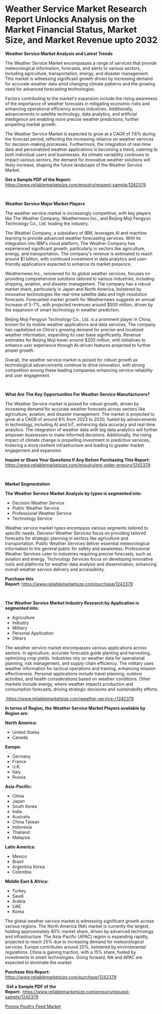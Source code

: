 <p><h1>Weather Service Market Research Report Unlocks Analysis on the Market Financial Status, Market Size, and Market Revenue upto 2032</h1></p><p><strong>Weather Service Market Analysis and Latest Trends</strong></p>
<p><p>The Weather Service Market encompasses a range of services that provide meteorological information, forecasts, and alerts to various sectors, including agriculture, transportation, energy, and disaster management. This market is witnessing significant growth driven by increasing demand for accurate weather data amid changing climate patterns and the growing need for advanced forecasting technologies.</p><p>Factors contributing to the market's expansion include the rising awareness of the importance of weather forecasts in mitigating economic risks and enhancing operational efficiency across industries. Additionally, advancements in satellite technology, data analytics, and artificial intelligence are enabling more precise weather predictions, further propelling market growth. </p><p>The Weather Service Market is expected to grow at a CAGR of 7.6% during the forecast period, reflecting the increasing reliance on weather services for decision-making processes. Furthermore, the integration of real-time data and personalized weather applications is becoming a trend, catering to both individual users and businesses. As climate variability continues to impact various sectors, the demand for innovative weather solutions will likely increase, shaping the future landscape of the Weather Service Market.</p></p>
<p><strong>Get a Sample PDF of the Report:&nbsp;</strong> <a href="https://www.reliablemarketsize.com/enquiry/request-sample/1242379?utm_campaign=2442&utm_medium=2&utm_source=Github&utm_content=ia&utm_term=30032025&utm_id=weather-service">https://www.reliablemarketsize.com/enquiry/request-sample/1242379</a></p>
<p>&nbsp;</p>
<p><strong>Weather Service Major Market Players</strong></p>
<p><p>The weather service market is increasingly competitive, with key players like The Weather Company, Weathernews Inc., and Beijing Moji Fengyun Technology Co., Ltd. leading the industry. </p><p>The Weather Company, a subsidiary of IBM, leverages AI and machine learning to provide advanced weather forecasting services. With its integration into IBM's cloud platform, The Weather Company has experienced significant growth, particularly in sectors like agriculture, energy, and transportation. The company's revenue is estimated to reach around $1 billion, with continued investment in data analytics and user-friendly applications expected to enhance its market presence.</p><p>Weathernews Inc., renowned for its global weather services, focuses on providing comprehensive solutions tailored to various industries, including shipping, aviation, and disaster management. The company has a robust market share, particularly in Japan and North America, bolstered by innovative technologies like real-time satellite data and high-resolution forecasts. Forecasted market growth for Weathernews suggests an annual increase of 5-7%, with projected revenues around $500 million, driven by the expansion of smart technology in weather prediction.</p><p>Beijing Moji Fengyun Technology Co., Ltd. is a prominent player in China, known for its mobile weather applications and data services. The company has capitalized on China's growing demand for precise and localized weather information, expanding its user base significantly. Revenue estimates for Beijing Moji hover around $200 million, with initiatives to enhance user experience through AI-driven features projected to further propel growth.</p><p>Overall, the weather service market is poised for robust growth as technological advancements continue to drive innovation, with strong competition among these leading companies enhancing service reliability and user engagement.</p></p>
<p>&nbsp;</p>
<p><strong>What Are The Key Opportunities For Weather Service Manufacturers?</strong></p>
<p><p>The Weather Service market is poised for robust growth, driven by increasing demand for accurate weather forecasts across sectors like agriculture, aviation, and disaster management. The market is projected to grow at a CAGR of around 8% from 2023 to 2030, fueled by advancements in technology, including AI and IoT, enhancing data accuracy and real-time analytics. The integration of weather data with big data analytics will further empower businesses to make informed decisions. Additionally, the rising impact of climate change is propelling investment in predictive services, fostering a more resilient infrastructure and leading to greater market engagement and expansion.</p></p>
<p><strong>Inquire or Share Your Questions If Any Before Purchasing This Report:</strong> <a href="https://www.reliablemarketsize.com/enquiry/pre-order-enquiry/1242379?utm_campaign=2442&utm_medium=2&utm_source=Github&utm_content=ia&utm_term=30032025&utm_id=weather-service">https://www.reliablemarketsize.com/enquiry/pre-order-enquiry/1242379</a></p>
<p>&nbsp;</p>
<p><strong>Market Segmentation</strong></p>
<p><strong>The Weather Service Market Analysis by types is segmented into:</strong></p>
<p><ul><li>Decision Weather Service</li><li>Public Weather Service</li><li>Professional Weather Service</li><li>Technology Service</li></ul></p>
<p><p>Weather service market types encompass various segments tailored to specific needs. Decision Weather Services focus on providing tailored forecasts for strategic planning in sectors like agriculture and transportation. Public Weather Services deliver essential meteorological information to the general public for safety and awareness. Professional Weather Services cater to industries requiring precise forecasts, such as aviation and energy. Technology Services focus on developing innovative tools and platforms for weather data analysis and dissemination, enhancing overall weather service delivery and accessibility.</p></p>
<p><strong>Purchase this Report:&nbsp;</strong><a href="https://www.reliablemarketsize.com/purchase/1242379?utm_campaign=2442&utm_medium=2&utm_source=Github&utm_content=ia&utm_term=30032025&utm_id=weather-service">https://www.reliablemarketsize.com/purchase/1242379</a></p>
<p>&nbsp;</p>
<p><strong>The Weather Service Market Industry Research by Application is segmented into:</strong></p>
<p><ul><li>Agriculture</li><li>Industry</li><li>Military</li><li>Personal Application</li><li>Others</li></ul></p>
<p><p>The weather service market encompasses various applications across sectors. In agriculture, accurate forecasts guide planting and harvesting, optimizing crop yields. Industries rely on weather data for operational planning, risk management, and supply chain efficiency. The military uses weather information for tactical operations and training, enhancing mission effectiveness. Personal applications include travel planning, outdoor activities, and health considerations based on weather conditions. Other markets include energy, where weather impacts production and consumption forecasts, driving strategic decisions and sustainability efforts.</p></p>
<p><a href="https://www.reliablemarketsize.com/weather-service-r1242379?utm_campaign=2442&utm_medium=2&utm_source=Github&utm_content=ia&utm_term=30032025&utm_id=weather-service">&nbsp;https://www.reliablemarketsize.com/weather-service-r1242379</a></p>
<p><strong>In terms of Region, the Weather Service Market Players available by Region are:</strong></p>
<p>
    <p> <strong> North America: </strong>
        <ul>
            <li>United States</li>
            <li>Canada</li>
        </ul>
        </p> 
    <p> <strong> Europe: </strong>
        <ul>
            <li>Germany</li>
            <li>France</li>
            <li>U.K.</li>
            <li>Italy</li>
            <li>Russia</li>
        </ul>
        </p> 
    <p> <strong> Asia-Pacific: </strong>
        <ul>
            <li>China</li>
            <li>Japan</li>
            <li>South Korea</li>
            <li>India</li>
            <li>Australia</li>
            <li>China Taiwan</li>
            <li>Indonesia</li>
            <li>Thailand</li>
            <li>Malaysia</li>
        </ul>
        </p> 
    <p> <strong> Latin America: </strong>
        <ul>
            <li>Mexico</li>
            <li>Brazil</li>
            <li>Argentina Korea</li>
            <li>Colombia</li>
        </ul>
        </p> 
    <p> <strong> Middle East & Africa: </strong>
        <ul>
            <li>Turkey</li>
            <li>Saudi</li>
            <li>Arabia</li>
            <li>UAE</li>
            <li>Korea</li>
        </ul>
    </p>
    </p>
<p><p>The global weather service market is witnessing significant growth across various regions. The North America (NA) market is currently the largest, holding approximately 40% market share, driven by advanced technology and infrastructure. The Asia-Pacific (APAC) region is expanding rapidly, projected to reach 25% due to increasing demand for meteorological services. Europe contributes around 20%, bolstered by environmental regulations. China is gaining traction, with a 15% share, fueled by investments in smart technologies. Going forward, NA and APAC are expected to dominate the market.</p></p>
<p><strong>Purchase this Report: </strong><a href="https://www.reliablemarketsize.com/purchase/1242379?utm_campaign=2442&utm_medium=2&utm_source=Github&utm_content=ia&utm_term=30032025&utm_id=weather-service">https://www.reliablemarketsize.com/purchase/1242379</a></p>
<p>&nbsp;<strong>Get a Sample PDF of the Report:&nbsp;&nbsp;</strong><a href="https://www.reliablemarketsize.com/enquiry/request-sample/1242379?utm_campaign=2442&utm_medium=2&utm_source=Github&utm_content=ia&utm_term=30032025&utm_id=weather-service">https://www.reliablemarketsize.com/enquiry/request-sample/1242379</a></p>
<p><strong></strong></p>
<p><p><a href="https://github.com/FahadAhmed223/Market-Research-Report-List-2/blob/main/premix-poultry-feed-market.md?utm_campaign=2442&utm_medium=2&utm_source=Github&utm_content=ia&utm_term=30032025&utm_id=weather-service">Premix Poultry Feed Market</a></p></p>